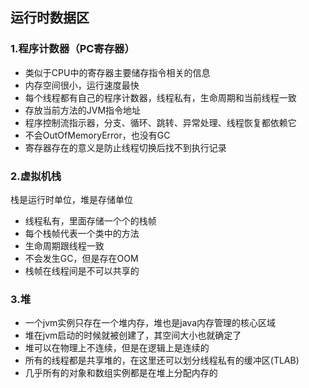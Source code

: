 ## 运行时数据区

### 1.程序计数器（PC寄存器）
- 类似于CPU中的寄存器主要储存指令相关的信息
- 内存空间很小，运行速度最快
- 每个线程都有自己的程序计数器，线程私有，生命周期和当前线程一致
- 存放当前方法的JVM指令地址
- 程序控制流指示器，分支、循环、跳转、异常处理、线程恢复都依赖它
- 不会OutOfMemoryError，也没有GC
- 寄存器存在的意义是防止线程切换后找不到执行记录
### 2.虚拟机栈
栈是运行时单位，堆是存储单位
- 线程私有，里面存储一个个的栈帧
- 每个栈帧代表一个类中的方法
- 生命周期跟线程一致
- 不会发生GC，但是存在OOM
- 栈帧在线程间是不可以共享的
### 3.堆
- 一个jvm实例只存在一个堆内存，堆也是java内存管理的核心区域
- 堆在jvm启动的时候就被创建了，其空间大小也就确定了
- 堆可以在物理上不连续，但是在逻辑上是连续的
- 所有的线程都是共享堆的，在这里还可以划分线程私有的缓冲区(TLAB)
- 几乎所有的对象和数组实例都是在堆上分配内存的
